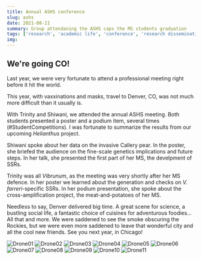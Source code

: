 ```yaml
---
title: Annual ASHS conference
slug: ashs
date: 2021-08-11
summary: Group attendaning the ASHS caps the MS students graduation
tags: ['research', 'academic life', 'conference', 'research dissemination']
img:
---
```


## We're going CO! 

Last year, we were very fortunate to attend a professional meeting right before it hit the world.

This year, with vaxxinations and masks, travel to Denver, CO, was not much more difficult than it usually is.

With Trinity and Shiwani, we attended the annual ASHS meeting. Both students presented a poster and a podium item, several times (#StudentCompetitions). I was fortunate to summarize the results from our upcoming _Helianthus_ project.

Shiwani spoke about her data on the invasive Callery pear. In the poster, she briefed the audience on the fine-scale genetics implications and future steps. In her talk, she presented the first part of her MS, the develpment of SSRs.

Trinity was all _Vibrunum_, as the meeting was very shortly after her MS defence. In her poster we learned about the generation and checks on _V. farreri_-specific SSRs. In her podium presentation, she spoke about the cross-amplification project, the meat-and-potatoes of her MS.

Needless to say, Denver delivered big time. A great scene for science, a bustling social life, a fantastic choice of cuisines for adventurous foodies... All that and more. We were saddened to see the smoke obscuring the Rockies, but we were even more saddened to leave that wonderful city and all the cool new friends. See you next year, in Chicago!

 ![Drone01](./ASHS.jpg "We've arrived!")
 ![Drone02](./buffaloes.jpg "CO is game")
 ![Drone03](./SUNFLOWERS.jpg "I sure WAS involved with sunflowers that time")
 ![Drone04](./DMSNH.jpg "Denver NatSci museum was a GEM!!!")
 ![Drone05](./Mural.jpg "Denver murals are breathtaking")
 ![Drone06](./Mural2.jpg "Denver murals are breathtaking indeed")
 ![Drone07](./PIpresenting.jpg "All things _Helianthus_")
 ![Drone08](./Trinity.jpg "Podium presentation - Trinity")
 ![Drone09](./Shiwani.jpg "Podium presentation - Shiwani")
 ![Drone10](./Session2.jpg "Poster presentations were easy-peasy after their prior podium presentations")
 ![Drone11](./CapitolWalk.jpg "Last night together - spent on shenanigans. We've walked the CO Capitol, played boardgames, and explored the Denver nightlife.")


 